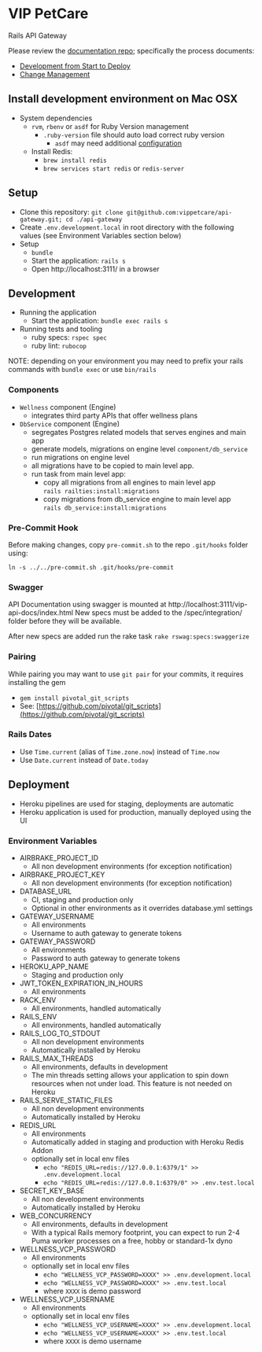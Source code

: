 # VIP PetCare

Rails API Gateway

Please review the [documentation repo](https://github.com/vippetcare/docs); specifically the process documents:
- [Development from Start to Deploy](https://github.com/vippetcare/docs/blob/master/process/development-from-start-to-deploy.md)
- [Change Management](https://github.com/vippetcare/docs/blob/master/process/change-management.md)

## Install development environment on Mac OSX

- System dependencies
  - `rvm`, `rbenv` or `asdf` for Ruby Version management
    - `.ruby-version` file should auto load correct ruby version
      - `asdf` may need additional [configuration](https://github.com/asdf-vm/asdf-ruby#migrating-from-another-ruby-version-manager)
  - Install Redis:
    - `brew install redis`
    - `brew services start redis` or `redis-server`

## Setup

- Clone this repository: `git clone git@github.com:vippetcare/api-gateway.git; cd ./api-gateway`
- Create `.env.development.local` in root directory with the following values (see Environment Variables section below)
- Setup
  - `bundle`
  - Start the application: `rails s`
  - Open http://localhost:3111/ in a browser

## Development

- Running the application
  - Start the application: `bundle exec rails s`
- Running tests and tooling
  - ruby specs: `rspec spec`
  - ruby lint: `rubocop`

NOTE: depending on your environment you may need to prefix your rails commands with `bundle exec` or use `bin/rails`

### Components
- `Wellness` component (Engine)
  - integrates third party APIs that offer wellness plans
- `DbService` component (Engine)
  - segregates Postgres related models that serves engines and main app
  - generate models, migrations on engine level `component/db_service`
  - run migrations on engine level
  - all migrations have to be copied to main level app.
  - run task from main level app:
    - copy all migrations from all engines to main level app  
      ` rails railties:install:migrations `
    - copy migrations from db_service engine to main level app  
      ` rails db_service:install:migrations `
### Pre-Commit Hook
Before making changes, copy `pre-commit.sh` to the repo `.git/hooks` folder using:
```
ln -s ../../pre-commit.sh .git/hooks/pre-commit
```

### Swagger
API Documentation using swagger is mounted at http://localhost:3111/vip-api-docs/index.html
New specs must be added to the /spec/integration/<engine> folder before they will be
available.

After new specs are added run the rake task `rake rswag:specs:swaggerize`

### Pairing

While pairing you may want to use `git pair` for your commits, it requires installing the gem
- `gem install pivotal_git_scripts`
- See: [https://github.com/pivotal/git_scripts](https://github.com/pivotal/git_scripts)

### Rails Dates

- Use `Time.current` (alias of `Time.zone.now`) instead of `Time.now`
- Use `Date.current` instead of `Date.today`

## Deployment

- Heroku pipelines are used for staging, deployments are automatic
- Heroku application is used for production, manually deployed using the UI

### Environment Variables

- AIRBRAKE_PROJECT_ID
  - All non development environments (for exception notification)
- AIRBRAKE_PROJECT_KEY
  - All non development environments (for exception notification)
- DATABASE_URL
  - CI, staging and production only
  - Optional in other environments as it overrides database.yml settings
- GATEWAY_USERNAME
  - All environments
  - Username to auth gateway to generate tokens
- GATEWAY_PASSWORD
  - All environments
  - Password to auth gateway to generate tokens
- HEROKU_APP_NAME
  - Staging and production only
- JWT_TOKEN_EXPIRATION_IN_HOURS
  - All environments
- RACK_ENV
  - All environments, handled automatically
- RAILS_ENV
  - All environments, handled automatically
- RAILS_LOG_TO_STDOUT
  - All non development environments
  - Automatically installed by Heroku
- RAILS_MAX_THREADS
  - All environments, defaults in development
  - The min threads setting allows your application to spin down resources when not under load. This feature is not needed on Heroku
- RAILS_SERVE_STATIC_FILES
  - All non development environments
  - Automatically installed by Heroku
- REDIS_URL
  - All environments
  - Automatically added in staging and production with Heroku Redis Addon
  - optionally set in local env files
    - `echo "REDIS_URL=redis://127.0.0.1:6379/1" >> .env.development.local`
    - `echo "REDIS_URL=redis://127.0.0.1:6379/0" >> .env.test.local`
- SECRET_KEY_BASE
  - All non development environments
  - Automatically installed by Heroku
- WEB_CONCURRENCY
  - All environments, defaults in development
  - With a typical Rails memory footprint, you can expect to run 2-4 Puma worker processes on a free, hobby or standard-1x dyno
- WELLNESS_VCP_PASSWORD
  - All environments
  - optionally set in local env files
    - `echo "WELLNESS_VCP_PASSWORD=XXXX" >> .env.development.local`
    - `echo "WELLNESS_VCP_PASSWORD=XXXX" >> .env.test.local`
    - where `XXXX` is demo password
- WELLNESS_VCP_USERNAME
  - All environments
  - optionally set in local env files
    - `echo "WELLNESS_VCP_USERNAME=XXXX" >> .env.development.local`
    - `echo "WELLNESS_VCP_USERNAME=XXXX" >> .env.test.local`
    - where `XXXX` is demo username
